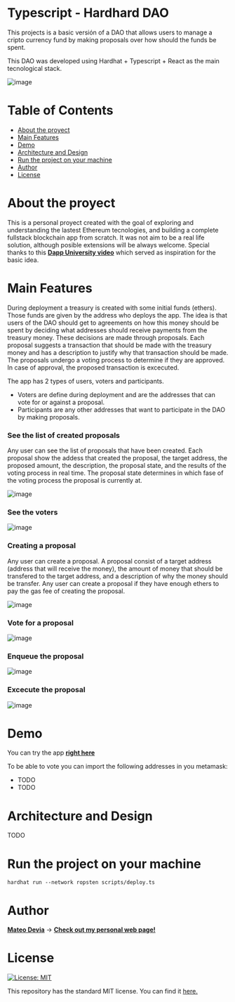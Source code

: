 # Typescript - Hardhard DAO

This projects is a basic versión of a DAO that allows users to manage a cripto currency fund by making proposals over how should the funds be spent.

This DAO was developed using Hardhat + Typescript + React as the main tecnological stack.

![image](https://user-images.githubusercontent.com/35933399/210114759-da67dd02-ec15-4bbd-b2a4-58bd24417536.png)

# Table of Contents

- [About the proyect](#about-the-proyect)
- [Main Features](#main-features)
- [Demo](#demo)
- [Architecture and Design](#architecture-and-design)
- [Run the project on your machine](#run-the-project-on-your-machine)
- [Author](#author)
- [License](#license)

# About the proyect
This is a personal proyect created with the goal of exploring and understanding the lastest Ethereum tecnologies, and building a complete fullstack blockchain app from scratch. It was not aim to be a real life solution, although posible extensions will be always welcome. Special thanks to this [__Dapp University video__](https://www.youtube.com/watch?v=LI4Ns77Upug) which served as inspiration for the basic idea.

# Main Features
During deployment a treasury is created with some initial funds (ethers). Those funds are given by the address who deploys the app. The idea is that users of the DAO should get to agreements on how this money should be spent by deciding what addresses should receive payments from the treasury money. These decisions are made through proposals. Each proposal suggests a transaction that should be made with the treasury money and has a description to justify why that transaction should be made. The proposals undergo a voting process to determine if they are approved. In case of approval, the proposed transaction is excecuted.

The app has 2 types of users, voters and participants. 
- Voters are define during deployment and are the addresses that can vote for or against a proposal.
- Participants are any other addresses that want to participate in the DAO by making proposals.


### See the list of created proposals
Any user can see the list of proposals that have been created. Each proposal show the addess that created the proposal, the target address, the proposed amount, the description, the proposal state, and the results of the voting process in real time. The proposal state determines in which fase of the voting process the proposal is currently at.

![image](https://user-images.githubusercontent.com/35933399/210135075-726f0cd5-6fa1-4ad6-86be-514daebe48fb.png)

### See the voters
![image](https://user-images.githubusercontent.com/35933399/210135101-ec3a07d4-5f82-4a53-84d8-7fc49b9f3c2b.png)


### Creating a proposal
Any user can create a proposal. A proposal consist of a target address (address that will receive the money), the amount of money that should be transfered to the target address, and a description of why the money should be transfer. Any user can create a proposal if they have enough ethers to pay the gas fee of creating the proposal.

![image](https://user-images.githubusercontent.com/35933399/210134494-910f0d89-73eb-43af-b1e7-ca13b8393d1b.png)

### Vote for a proposal
![image](https://user-images.githubusercontent.com/35933399/210134765-2d5fcd99-533c-4957-baef-9f99c5e9a6c9.png)

### Enqueue the proposal
![image](https://user-images.githubusercontent.com/35933399/210134935-3d3e2608-4a6a-4dbe-9414-7ed4e59b937c.png)

### Excecute the proposal
![image](https://user-images.githubusercontent.com/35933399/210134955-7291799f-8fe0-4215-b0ab-83a8fc68512b.png)


# Demo

You can try the app [__right here__](https://github.com/mateodevia)

To be able to vote you can import the following addresses in you metamask:
- TODO
- TODO

# Architecture and Design
TODO

# Run the project on your machine

```shell
hardhat run --network ropsten scripts/deploy.ts
```

# Author

[__Mateo Devia__](https://github.com/mateodevia) -> [__Check out my personal web page!__](https://github.com/mateodevia)

# License
[![License: MIT](https://img.shields.io/badge/License-MIT-yellow.svg)](https://opensource.org/licenses/MIT)

This repository has the standard MIT license. You can find it [here.](https://github.com/mateodevia/homePage/blob/master/LICENSE)
